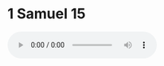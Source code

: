 # 1 Samuel 15

<audio controls>
  <source src="https://openbible.com/audio/hays/BSB_09_1Sa_015_H.mp3" type="audio/mp3" />
  <a href="https://openbible.com/audio/hays/BSB_09_1Sa_015_H.mp3" download="https://openbible.com/audio/hays/BSB_09_1Sa_015_H.mp3">Download MP3 audio</a>.
</audio>

<!--@include: @/bible/translations/bsb/09_1sa/verses/015.md-->